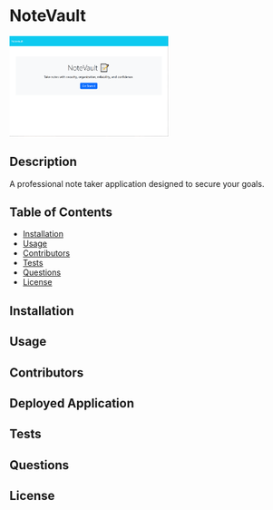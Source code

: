 # NoteVault
<img src="./Develop/public/assets/images/Application.PNG" width="280">

## Description
A professional note taker application designed to secure your goals.

## Table of Contents
* [Installation](#installation)
* [Usage](#usage)
* [Contributors](#contributors)
* [Tests](#tests)
* [Questions](#questions)
* [License](#license)

## Installation

## Usage

## Contributors

## Deployed Application

## Tests

## Questions

## License
